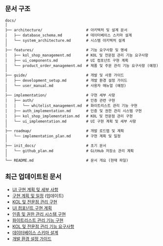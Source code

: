 ## 문서 구조

```
docs/
│
├── architecture/                    # 아키텍처 및 설계 문서
│   ├── database_schema.md           # 데이터베이스 스키마 설계
│   └── system_architecture.md       # 시스템 아키텍처 설계
│
├── features/                        # 기능 요구사항 및 명세
│   ├── kol_shop_management.md       # KOL 및 전문점 관리 기능 요구사항
│   ├── ui_components.md             # UI 컴포넌트 구현 계획
│   └── product_order_management.md  # 제품 및 주문 관리 기능 요구사항 (예정)
│
├── guide/                           # 개발 및 사용 가이드
│   ├── development_setup.md         # 개발 환경 설정 가이드
│   └── user_manual.md               # 사용자 매뉴얼 (예정)
│
├── implementation/                  # 구현 세부 사항
│   ├── auth/                        # 인증 관련 구현
│   │   └── whitelist_management.md  # 화이트리스트 관리 기능 구현
│   ├── auth_implementation.md       # 인증 및 권한 관리 시스템 구현
│   ├── kol_shop_implementation.md   # KOL 및 전문점 관리 구현
│   └── ui_implementation.md         # UI 구현 계획 및 세부 사항
│
├── roadmap/                         # 개발 로드맵 및 계획
│   └── implementation_plan.md       # 구현 계획 및 일정
│
├── init_docs/                       # 초기 문서
│   └── github_plan.md               # GitHub 저장소 관리 계획
│
└── README.md                        # 문서 개요 (현재 파일)
```

## 최근 업데이트된 문서

- [UI 구현 계획 및 세부 사항](implementation/ui_implementation.md)
- [구현 계획 및 일정](roadmap/implementation_plan.md) (업데이트)
- [KOL 및 전문점 관리 구현](implementation/kol_shop_implementation.md)
- [UI 컴포넌트 구현 계획](features/ui_components.md)
- [인증 및 권한 관리 시스템 구현](implementation/auth_implementation.md)
- [화이트리스트 관리 기능 구현](implementation/auth/whitelist_management.md)
- [KOL 및 전문점 관리 기능 요구사항](features/kol_shop_management.md)
- [데이터베이스 스키마 설계](architecture/database_schema.md)
- [개발 환경 설정 가이드](guide/development_setup.md) 